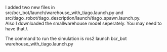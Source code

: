 I added two new files in src/bcr_bot/launch/warehouse_with_tiago.launch.py and src/tiago_robot/tiago_description/launch/tiago_spawn.launch.py. \
Also I downloaded the smallwarehouse model seperately. You may need to have that.\

The command to run the simulation is ros2 launch bcr_bot warehouse_with_tiago.launch.py
